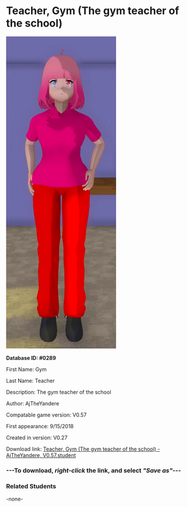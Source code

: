 # Teacher, Gym (The gym teacher of the school)

<img src="../../Files/Images/Teacher, Gym (The gym teacher of the school).png" title="Teacher, Gym (The gym teacher of the school) - AjTheYandere, V0.57">

**Database ID: #0289**

First Name: Gym

Last Name: Teacher

Description: The gym teacher of the school

Author: AjTheYandere

Compatable game version: V0.57

First appearance: 9/15/2018

Created in version: V0.27

Download link: <a href="https://raw.githubusercontent.com/Arbiter1223/Daigaku-Gurashi-Custom-Students/master/Files/Student%20Files/Teacher%2C%20Gym%20(The%20gym%20teacher%20of%20the%20school)%20-%20AjTheYandere%2C%20V0.57.student">Teacher, Gym (The gym teacher of the school) - AjTheYandere, V0.57.student</a>

### ---**To download, _right-click_ the link, and select _"Save as"_**---

### Related Students

-none-
